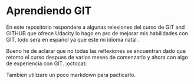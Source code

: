 # Aprendiendo GIT

En este repositorio respondere a algunas relexiones del curso de GIT and
GITHUB que ofrece Udacity lo hago en pro de mejorar mis habilidades con GIT,
todo sera en español ya que este mi idioma natal .

Bueno he de aclarar  que no todas las reflexiones se encuentran dado que retomo
el curso despues de varios meses de comenzarlo y ahora con algo de experiencia
con GIT. :octocat:

Tambien utilizare un poco markdown para pacticarlo.
